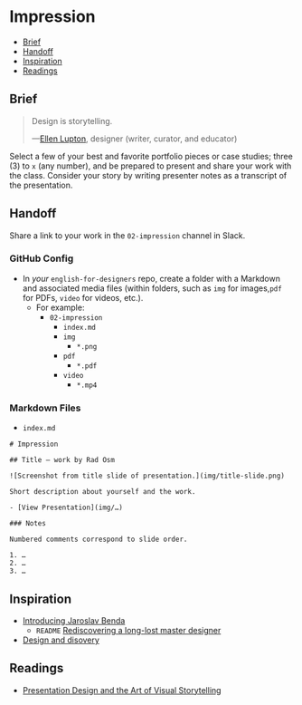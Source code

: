 # Impression

- [Brief](#brief)
- [Handoff](#handoff)
- [Inspiration](#inspiration)
- [Readings](#readings)

## Brief

> Design is storytelling.
>
> —[Ellen Lupton](https://ellenlupton.com), designer (writer, curator, and educator)

Select a few of your best and favorite portfolio pieces or case studies; three (3) to `x` (any number), and be prepared to present and share your work with the class. Consider your story by writing presenter notes as a transcript of the presentation.

## Handoff

Share a link to your work in the `02-impression` channel in Slack.

### GitHub Config

- In *your* `english-for-designers` repo, create a folder with a Markdown and associated media files (within folders, such as `img` for images,`pdf` for PDFs, `video` for videos, etc.).
  - For example:
    - `02-impression`
      - `index.md`
      - `img`
        - `*.png`
      - `pdf`
        - `*.pdf`
      - `video`
        - `*.mp4`

### Markdown Files

- `index.md`

```
# Impression

## Title — work by Rad Osm

![Screenshot from title slide of presentation.](img/title-slide.png)

Short description about yourself and the work.

- [View Presentation](img/…)

### Notes

Numbered comments correspond to slide order.

1. …
2. …
3. …
```
## Inspiration

- [Introducing Jaroslav Benda](https://vimeo.com/420176570)
  - `README` [Rediscovering a long-lost master designer](https://www.typemag.org/post/jaroslav-benda)
- [Design and disovery](https://www.ted.com/talks/david_carson_design_and_discovery)

## Readings

- [Presentation Design and the Art of Visual Storytelling](https://www.toptal.com/designers/brand/presentation-design-tips)

